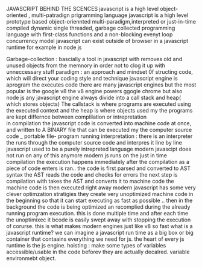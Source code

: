JAVASCRIPT BEHIND THE SCENCES
 javascript is a high level object-oriented , multi-patradign prigramming language
 javascript is a high level prototype based object-oriennted multi-paradigm,interpreted or just-in-time compiled dynamic single threaded, garbage collected programming language with first-class functions and a non-blocking evenyt loop concurrency model
 javascript can exist outside of browser in a javascript runtime for example in node js
 
 Garbage-collection : bascially a tool in javascript with removes old and unused objects from the memnory in order not to clog it up with unneccessary stuff
 paradigm : an approach and mindset 0f structing code, which will direct your coding style and technique
javascript engine is aprogram the executes code
there are many javascript engines but the most popular is the google v8
 the v8 engine powers ggogle chrome but also node js
 any javascript engine always divide into a call stack and heap( which stores objects)
 The callstack is where programs are executed using the executed context and the heap is where objects used my the programs are kept
differnce between complilation or intrepretation\
  in compilation  the javascript code is converted into machine code at once, and written to A BINARY
  file that can be executed my the computer
    source code _ portable file- program running
interpretation : there is an interpreter the runs through the computer source code and interpres it line by line
javascript used to be a purely intrepreted language
modern javascipt does not run on any of this anymore modern js runs on the just in time compilation
the execution happens immediately after the compilation
as a piece of code enters is ran.. the code is first parsed and converted to AST syntax
the AST reads the code and checks for errors 
the next step is compilation with takes the AST and converts it to machine code 
the machine code is then executed right away
modern javascript has some very clever optimzation stratigies
they create very unoptimized machine code in the beginning so that it can
start executing as fast as possible .. then in the background the code is being optimized an recomplied
during the already running program execution. this is done multiple time and after each time the unoptimixec it bcode is easily swept away
with stopping the execution of corurse. this is what makes modern engines just like v8
so fast
what is a javascript runtime?
we can imagine a javascript run time as a big box or big container that contaains 
everything we need for js.
the heart of every js runtime is the js engine.
hoisting : make some types of variables accessible/usable in the code beforev they are actually decalred.
  variable environmebt object.

